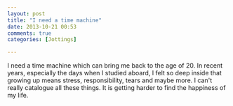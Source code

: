 ```yaml
---
layout: post
title: "I need a time machine"
date: 2013-10-21 00:53
comments: true
categories: [Jottings]

---
```

I need a time machine which can bring me back to the age of 20. In recent years, especially the days when I studied aboard, I felt so deep inside that growing up means stress, responsibility, tears and maybe more. I can't really catalogue all these things. It is getting harder to find the happiness of my life.